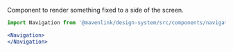 Component to render something fixed to a side of the screen.

```jsx
import Navigation from '@mavenlink/design-system/src/components/navigation/navigation.jsx';

<Navigation>
</Navigation>
```
